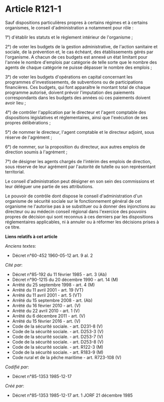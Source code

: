# Article R121-1

Sauf dispositions particulières propres à certains régimes et à certains organismes, le conseil d'administration a notamment
pour rôle : 

1°) d'établir les statuts et le règlement intérieur de l'organisme ; 

2°) de voter les budgets de la gestion administrative, de l'action sanitaire et sociale, de la prévention et, le cas échéant,
des établissements gérés par l'organisme. A chacun de ces budgets est annexé un état limitant pour l'année le nombre
d'emplois par catégorie de telle sorte que le nombre des agents de chaque catégorie ne puisse dépasser le nombre des
emplois ; 

3°) de voter les budgets d'opérations en capital concernant les programmes d'investissements, de subventions ou de
participations financières. Ces budgets, qui font apparaître le montant total de chaque programme autorisé, doivent prévoir
l'imputation des paiements correspondants dans les budgets des années où ces paiements doivent avoir lieu ; 

4°) de contrôler l'application par le directeur et l'agent comptable des dispositions législatives et réglementaires, ainsi
que l'exécution de ses propres délibérations ; 

5°) de nommer le directeur, l'agent comptable et le directeur adjoint, sous réserve de l'agrément ; 

6°) de nommer, sur la proposition du directeur, aux autres emplois de direction soumis à l'agrément ; 

7°) de désigner les agents chargés de l'intérim des emplois de direction, sous réserve de leur agrément par l'autorité de
tutelle ou son représentant territorial. 

Le conseil d'administration peut désigner en son sein des commissions et leur déléguer une partie de ses attributions. 

Le pouvoir de contrôle dont dispose le conseil d'administration d'un organisme de sécurité sociale sur le fonctionnement
général de cet organisme ne l'autorise pas à se substituer ou à donner des injonctions au directeur ou au médecin conseil
régional dans l'exercice des pouvoirs propres de décision qui sont reconnus à ces derniers par les dispositions
réglementaires applicables, ni à annuler ou à réformer les décisions prises à ce titre.

**Liens relatifs à cet article**

_Anciens textes_:

  - Décret n°60-452 1960-05-12 art. 9 al. 2

_Cité par_:

  - Décret n°85-192 du 11 février 1985 - art. 3 (Ab)
  - Décret n°90-1215 du 20 décembre 1990 - art. 14 (M)
  - Arrêté du 25 septembre 1998 - art. 4 (M)
  - Arrêté du 11 avril 2001 - art. 19 (VT)
  - Arrêté du 11 avril 2001 - art. 5 (VT)
  - Arrêté du 15 septembre 2008 - art. (Ab)
  - Arrêté du 16 février 2010 - art. (V)
  - Arrêté du 22 avril 2010 - art. 1 (V)
  - Arrêté du 6 décembre 2011 - art. (V)
  - Arrêté du 15 février 2016 - art. (V)
  - Code de la sécurité sociale. - art. D231-8 (V)
  - Code de la sécurité sociale. - art. D253-3 (V)
  - Code de la sécurité sociale. - art. D253-7 (V)
  - Code de la sécurité sociale. - art. D253-8 (V)
  - Code de la sécurité sociale. - art. R122-3 (M)
  - Code de la sécurité sociale. - art. R183-9 (M)
  - Code rural et de la pêche maritime - art. R723-108 (V)

_Codifié par_:

  - Décret n°85-1353 1985-12-17

_Créé par_:

  - Décret n°85-1353 1985-12-17 art. 1 JORF 21 décembre 1985
